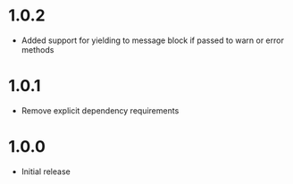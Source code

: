 # 1.0.2

* Added support for yielding to message block if passed to warn or error methods

# 1.0.1

* Remove explicit dependency requirements
 
# 1.0.0

* Initial release